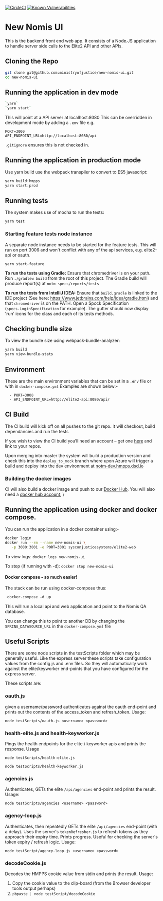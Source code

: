 [![CircleCI](https://circleci.com/gh/ministryofjustice/new-nomis-ui/tree/master.svg?style=svg)](https://circleci.com/gh/ministryofjustice/new-nomis-ui)
[![Known Vulnerabilities](https://snyk.io/test/github/ministryofjustice/new-nomis-ui/badge.svg)](https://snyk.io/test/github/ministryofjustice/new-nomis-ui)

# New Nomis UI

This is the backend front end web app. It consists of a Node.JS application to handle server side calls
to the Elite2 API and other APIs.

## Cloning the Repo

```bash
git clone git@github.com:ministryofjustice/new-nomis-ui.git
cd new-nomis-ui
```

## Running the application in dev mode

```bash
`yarn`
`yarn start`
```

This will point at a API server at localhost:8080 This can be overridden in development mode by adding a `.env`
file e.g.

```properties
PORT=3000
API_ENDPOINT_URL=http://localhost:8080/api
```

`.gitignore` ensures this is not checked in.

## Running the application in production mode

Use yarn build use the webpack transpiler to convert to ES5 javascript:

```bash
yarn build:hmpps
yarn start:prod
```

## Running tests

The system makes use of mocha to run the tests:

```bash
yarn test
```

### Starting feature tests node instance

A separate node instance needs to be started for the feature tests. This will run on port 3006 and won't conflict
with any of the api services, e.g. elite2-api or oauth.

`yarn start-feature`

**To run the tests using Gradle:**
Ensure that chromedriver is on your path. Run `./gradlew build` from the root of this project.
The Gradle build will produce report(s) at `notm-specs/reports/tests`

**To run the tests from IntelliJ IDEA:**
Ensure that `build.gradle` is linked to the IDE project (See here: https://www.jetbrains.com/help/idea/gradle.html)
and that `chromedriver` is on the PATH. Open a Spock Specification
(`specs.LoginSpecification` for example). The gutter should
now display 'run' icons for the class and each of its tests methods.

## Checking bundle size

To view the bundle size using webpack-bundle-analyzer:

```bash
yarn build
yarn view-bundle-stats
```

## Environment

These are the main environment variables that can be set in a `.env` file
or with in `docker-compose.yml` Examples are shown below:-

      - PORT=3000
      - API_ENDPOINT_URL=http://elite2-api:8080/api/



## CI Build

The CI build will kick off on all pushes to the git repo. It will checkout, build dependancies and run the tests

If you wish to view the CI build you’ll need an account – get one [here](https://circleci.com/signup/)
and link to your repos.

Upon merging into master the system will build a production version and check this into the `deploy_to_mock` branch where upon
Azure will trigger a build and deploy into the dev environment at [notm-dev.hmpps.dsd.io](https://notm-dev.hmpps.dsd.io)

### Building the docker images

CI will also build a docker image and push to our [Docker Hub](https://hub.docker.com/u/ministryofjustice/).
You will also need a [docker hub account](https://hub.docker.com/?next=https%3A%2F%2Fhub.docker.com%2F), \

## Running the application using docker and docker compose.

You can run the application in a docker container using:-

```bash
docker login
docker run --rm --name new-nomis-ui \
   -p 3000:3001 -e PORT=3001 sysconjusticesystems/elite2-web
```

To view logs:
`docker logs new-nomis-ui`

To stop (if running with -d):
`docker stop new-nomis-ui`

#### Docker compose - so much easier!

The stack can be run using docker-compose thus:

```bash
 docker-compose –d up
```

This will run a local api and web application and point to the Nomis QA database.

You can change this to point to another DB
by changing the `SPRING_DATASOURCE_URL` in the `docker-compose.yml` file

## Useful Scripts

There are some node scripts in the testScripts folder which may be generally useful. Like the express
server these scripts take configuration values from the config.js and .env files. So they will automatically
work against the elite/keyworker end-points that you have configured for the express server.

These scripts are:

### oauth.js

given a username/password authenticates against the oauth end-point and prints out the contents of the access_token and
refresh_token. Usage:

`node testScripts/oauth.js <username> <password>`

### health-elite.js and health-keyworker.js

Pings the health endpoints for the elite / keyworker apis and prints the response. Usage

`node testScripts/health-elite.js`

`node testScripts/health-keyworker.js`

### agencies.js

Authenticates, GETs the elite `/api/agencies` end-point and prints the result. Usage:

`node testScripts/agencies <username> <password>`

### agency-loop.js

Authenticates, then repeatedly GETs the elite `/api/agencies` end-point (with a delay). Uses the server's
`tokenRefresher.js` to refresh tokens as they approach their expiry time. Prints progress.
Useful for checking the server's token expiry / refresh logic. Usage:

`node testScript/agency-loop.js <username> <password>`

### decodeCookie.js

Decodes the HMPPS cookie value from stdin and prints the result. Usage:

1. Copy the cookie value to the clip-board (from the Browser developer tools output perhaps)
2. `pbpaste | node testScript/decodeCookie`
